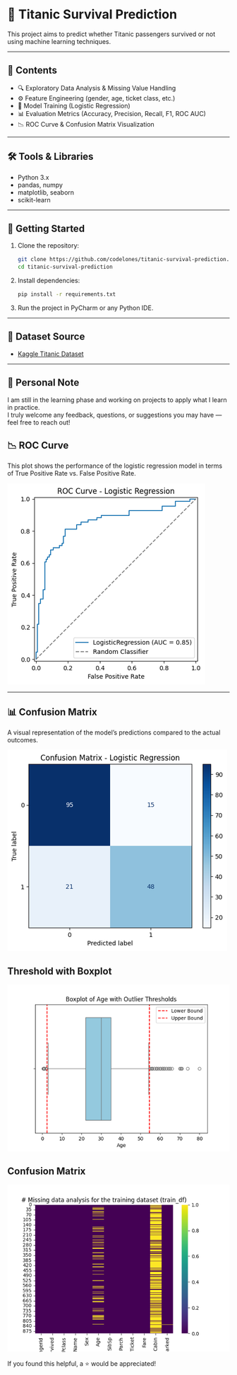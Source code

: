 # 🚢 Titanic Survival Prediction

This project aims to predict whether Titanic passengers survived or not using machine learning techniques.

---

## 📂 Contents

- 🔍 Exploratory Data Analysis & Missing Value Handling
- ⚙️ Feature Engineering (gender, age, ticket class, etc.)
- 🤖 Model Training (Logistic Regression)
- 📊 Evaluation Metrics (Accuracy, Precision, Recall, F1, ROC AUC)
- 📉 ROC Curve & Confusion Matrix Visualization

---

## 🛠️ Tools & Libraries

- Python 3.x  
- pandas, numpy  
- matplotlib, seaborn  
- scikit-learn

---

## 🚀 Getting Started

1. Clone the repository:

   ```bash
   git clone https://github.com/codelones/titanic-survival-prediction.git
   cd titanic-survival-prediction
   ```

2. Install dependencies:

   ```bash
   pip install -r requirements.txt
   ```

3. Run the project in PyCharm or any Python IDE.

---

## 📎 Dataset Source

- [Kaggle Titanic Dataset](https://www.kaggle.com/c/titanic)

---

## 🙋 Personal Note

I am still in the learning phase and working on projects to apply what I learn in practice.  
I truly welcome any feedback, questions, or suggestions you may have — feel free to reach out!

## 📉 ROC Curve

This plot shows the performance of the logistic regression model in terms of True Positive Rate vs. False Positive Rate.

![ROC Curve](images/roc_curve.png)

---

## 📊 Confusion Matrix

A visual representation of the model’s predictions compared to the actual outcomes.

![Confusion Matrix](images/confusion_matrix.png)

## Threshold with Boxplot 

![Threshold](images/boxplot_iqr.png)

## Confusion Matrix 

![Threshold](images/missing_value.png)


If you found this helpful, a ⭐ would be appreciated!
